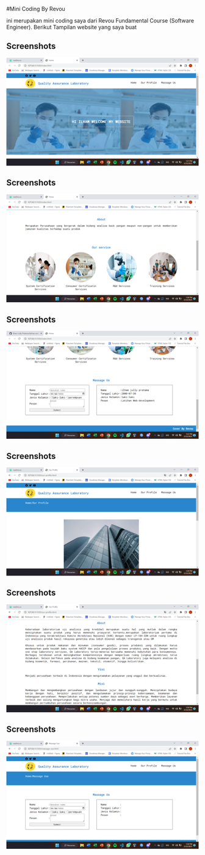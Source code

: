 
#Mini Coding By Revou

ini merupakan mini coding saya dari Revou Fundamental Course (Software Engineer). Berikut Tampilan website yang saya buat 


## Screenshots

![App Screenshot](/ss/Home.png)

## Screenshots

![App Screenshot](/ss/service.png)

## Screenshots

![App Screenshot](/ss/massage-.png)

## Screenshots

![App Screenshot](/ss/profile.png)

## Screenshots

![App Screenshot](/ss/misi.png)

## Screenshots

![App Screenshot](/ss/massage-use.png)
